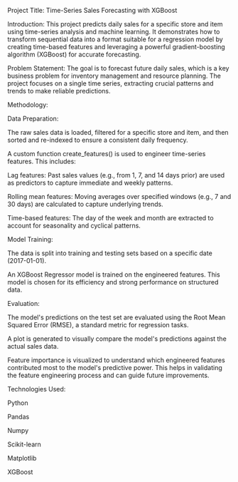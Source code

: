 Project Title: Time-Series Sales Forecasting with XGBoost

Introduction:
This project predicts daily sales for a specific store and item using time-series analysis and machine learning. It demonstrates how to transform sequential data into a format suitable for a regression model by creating time-based features and leveraging a powerful gradient-boosting algorithm (XGBoost) for accurate forecasting.

Problem Statement:
The goal is to forecast future daily sales, which is a key business problem for inventory management and resource planning. The project focuses on a single time series, extracting crucial patterns and trends to make reliable predictions.

Methodology:

Data Preparation:

The raw sales data is loaded, filtered for a specific store and item, and then sorted and re-indexed to ensure a consistent daily frequency.

A custom function create_features() is used to engineer time-series features. This includes:

Lag features: Past sales values (e.g., from 1, 7, and 14 days prior) are used as predictors to capture immediate and weekly patterns.

Rolling mean features: Moving averages over specified windows (e.g., 7 and 30 days) are calculated to capture underlying trends.

Time-based features: The day of the week and month are extracted to account for seasonality and cyclical patterns.

Model Training:

The data is split into training and testing sets based on a specific date (2017-01-01).

An XGBoost Regressor model is trained on the engineered features. This model is chosen for its efficiency and strong performance on structured data.

Evaluation:

The model's predictions on the test set are evaluated using the Root Mean Squared Error (RMSE), a standard metric for regression tasks.

A plot is generated to visually compare the model's predictions against the actual sales data.

Feature importance is visualized to understand which engineered features contributed most to the model's predictive power. This helps in validating the feature engineering process and can guide future improvements.

Technologies Used:

Python

Pandas

Numpy

Scikit-learn

Matplotlib

XGBoost